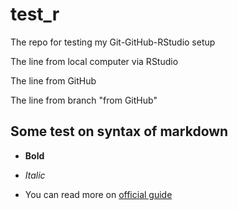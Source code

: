 # test_r

The repo for testing my Git-GitHub-RStudio setup

The line from local computer via RStudio

The line from GitHub

The line from branch "from GitHub"

## Some test on syntax of markdown

-  **Bold**

-  *Italic*

-  You can read more on [official guide](https://docs.github.com/en/get-started/writing-on-github/getting-started-with-writing-and-formatting-on-github/basic-writing-and-formatting-syntax)